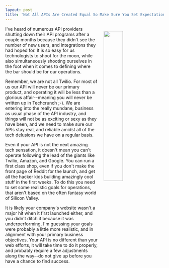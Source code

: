 ```yaml
---
layout: post
title: 'Not All APIs Are Created Equal So Make Sure You Set Expectations Properly'
---
```

<p><img style="padding: 15px;" src="https://s3.amazonaws.com/kinlane-productions/bw-icons/bw-not-equal.png" alt="" width="35%" align="right" /></p>
<p>I've heard of numerous API providers shutting down their API programs after a couple months because they didn't see the number of new users, and integrations they had hoped for. It is so easy for us technologists to shoot for the moon, while also simultaneously shooting ourselves in the foot&nbsp;when it comes to defining where the bar should be for our operations.&nbsp;</p>
<p>Remember, we are not all Twilio. For most of us our API will never be our primary product, and operating it will be less than a glorious affair--meaning you will never be written up in Techcrunch ;-). We are entering into the really mundane, business as usual phase of the API industry, and things will not be as exciting or sexy as they have been, and we need to make sure our APIs stay real, and reliable amidst all of the tech delusions we have on a regular basis.&nbsp;</p>
<p>Even if your API is not the next amazing tech sensation, it doesn't mean you can't operate following the lead of the giants like Twilio, Amazon, and Google. You can run a first class shop, even if you don't make the front page of Reddit for the launch, and get all the hacker kids building amazingly cool stuff in the first weeks. To do this you need to set some realistic goals for operations, that aren't based on the often fantasy world of Silicon Valley.</p>
<p>It is likely your company's website wasn't a major hit when it first launched either, and you didn't ditch it because it was underperforming. I'm guessing your goals were probably a little more realistic, and in alignment with your primary business objectives. Your API is no different than your web efforts, it will take time to do it properly, and probably require a few adjustments along the way--do not give up before you have a chance to find success.</p>